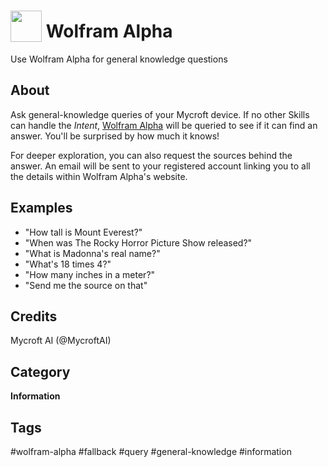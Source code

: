 # <img src='https://raw.githack.com/FortAwesome/Font-Awesome/master/svgs/solid/question.svg' card_color='#22a7f0' width='50' height='50' style='vertical-align:bottom'/> Wolfram Alpha
Use Wolfram Alpha for general knowledge questions

## About
Ask general-knowledge queries of your Mycroft device.  If no other Skills can handle the _Intent_, [Wolfram Alpha](https://wolframalpha.com) will be queried
to see if it can find an answer.  You'll be surprised by how much it knows!

For deeper exploration, you can also request the sources behind the answer. An email will be sent to your registered account linking you to all the details within Wolfram Alpha's website.

## Examples
* "How tall is Mount Everest?"
* "When was The Rocky Horror Picture Show released?"
* "What is Madonna's real name?"
* "What's 18 times 4?"
* "How many inches in a meter?"
* "Send me the source on that"

## Credits
Mycroft AI (@MycroftAI)

## Category
**Information**

## Tags
#wolfram-alpha
#fallback
#query
#general-knowledge
#information

